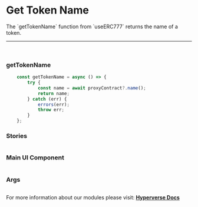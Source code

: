 # Get Token Name

<p> The `getTokenName` function from `useERC777` returns the name of a token. </p>

---

<br>

### getTokenName

```jsx
	const getTokenName = async () => {
		try {
			const name = await proxyContract?.name();
			return name;
		} catch (err) {
			errors(err);
			throw err;
		}
	};
```

### Stories

```jsx

```

### Main UI Component

```jsx

```

### Args

```jsx

```

For more information about our modules please visit: [**Hyperverse Docs**](docs.hyperverse.dev)
